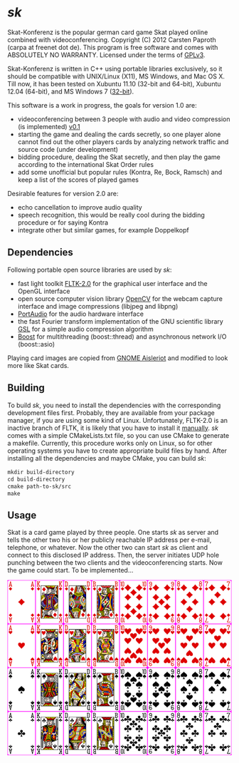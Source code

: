 # *sk*

Skat-Konferenz is the popular german card game Skat played online combined with videoconferencing. Copyright (C) 2012 Carsten Paproth (carpa at freenet dot de).
This program is free software and comes with ABSOLUTELY NO WARRANTY. Licensed under the terms of [GPLv3](http://www.gnu.org/licenses/).

Skat-Konferenz is written in C++ using portable libraries exclusively, so it should be compatible with UNIX/Linux (X11), MS Windows, and Mac OS X. Till now,
it has been tested on Xubuntu 11.10 (32-bit and 64-bit), Xubuntu 12.04 (64-bit), and MS Windows 7 ([32-bit](https://github.com/cpaproth/sk/downloads)).

This software is a work in progress, the goals for version 1.0 are:
* videoconferencing between 3 people with audio and video compression (is implemented) [v0.1](https://github.com/cpaproth/sk/tags)
* starting the game and dealing the cards secretly, so one player alone cannot find out the other players cards by analyzing network traffic and source code (under development)
* bidding procedure, dealing the Skat secretly, and then play the game according to the international Skat Order rules
* add some unofficial but popular rules (Kontra, Re, Bock, Ramsch) and keep a list of the scores of played games

Desirable features for version 2.0 are:
* echo cancellation to improve audio quality
* speech recognition, this would be really cool during the bidding procedure or for saying Kontra
* integrate other but similar games, for example Doppelkopf


## Dependencies

Following portable open source libraries are used by *sk*:
* fast light toolkit [FLTK-2.0](http://www.fltk.org) for the graphical user interface and the OpenGL interface
* open source computer vision library [OpenCV](http://www.opencv.org) for the webcam capture interface and image compressions (libjpeg and libpng)
* [PortAudio](http://www.portaudio.com) for the audio hardware interface
* the fast Fourier transform implementation of the GNU scientific library [GSL](http://www.gnu.org/software/gsl/) for a simple audio compression algorithm
* [Boost](http://www.boost.org) for multithreading (boost::thread) and asynchronous network I/O (boost::asio)

Playing card images are copied from [GNOME Aisleriot](https://live.gnome.org/Aisleriot) and modified to look more like Skat cards.


## Building

To build *sk*, you need to install the dependencies with the corresponding development files first. Probably, they are available from your package manager, if you are using
some kind of Linux. Unfortunately, FLTK-2.0 is an inactive branch of FLTK, it is likely that you have to install it [manually](https://github.com/cpaproth/sk/downloads).
*sk* comes with a simple CMakeLists.txt file, so you can use CMake to generate a makefile. Currently, this procedure works only on Linux,
so for other operating systems you have to create appropriate build files by hand. After installing all the dependencies and maybe CMake, you can build *sk*:

    mkdir build-directory
    cd build-directory
    cmake path-to-sk/src
    make


## Usage

Skat is a card game played by three people. One starts *sk* as server and tells the other two his or her publicly reachable IP address per e-mail, telephone, or whatever.
Now the other two can start *sk* as client and connect to this disclosed IP address. Then, the server initiates UDP hole punching between the two clients and the
videoconferencing starts. Now the game could start. To be implemented...

![playing cards](https://github.com/cpaproth/sk/raw/master/images/cards.png)
